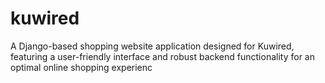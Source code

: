 # kuwired
A Django-based shopping website application designed for Kuwired, featuring a user-friendly interface and robust backend functionality for an optimal online shopping experienc
